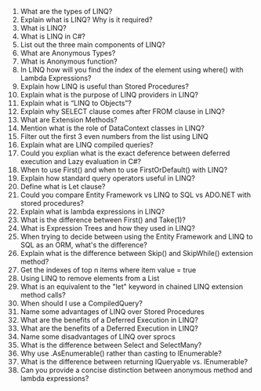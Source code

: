 1. What are the types of LINQ?
2. Explain what is LINQ? Why is it required?
3. What is LINQ?
4. What is LINQ in C#?
5. List out the three main components of LINQ?
6. What are Anonymous Types?
7. What is Anonymous function?
8. In LINQ how will you find the index of the element using where() with Lambda Expressions?
9. Explain how LINQ is useful than Stored Procedures?
10. Explain what is the purpose of LINQ providers in LINQ?
11. Explain what is “LINQ to Objects”?
12. Explain why SELECT clause comes after FROM clause in LINQ?
13. What are Extension Methods?
14. Mention what is the role of DataContext classes in LINQ?
15. Filter out the first 3 even numbers from the list using LINQ
16. Explain what are LINQ compiled queries?
17. Could you explian what is the exact deference between deferred execution and Lazy evaluation in C#?
18. When to use First() and when to use FirstOrDefault() with LINQ?
19. Explain how standard query operators useful in LINQ?
20. Define what is Let clause?
21. Could you compare Entity Framework vs LINQ to SQL vs ADO.NET with stored procedures?
22. Explain what is lambda expressions in LINQ?
23. What is the difference between First() and Take(1)?
24. What is Expression Trees and how they used in LINQ?
25. When trying to decide between using the Entity Framework and LINQ to SQL as an ORM, what's the difference?
26. Explain what is the difference between Skip() and SkipWhile() extension method?
27. Get the indexes of top n items where item value = true
28. Using LINQ to remove elements from a List
29. What is an equivalent to the "let" keyword in chained LINQ extension method calls?
30. When should I use a CompiledQuery?
31. Name some advantages of LINQ over Stored Procedures
32. What are the benefits of a Deferred Execution in LINQ?
33. What are the benefits of a Deferred Execution in LINQ?
34. Name some disadvantages of LINQ over sprocs
35. What is the difference between Select and SelectMany?
36. Why use .AsEnumerable() rather than casting to IEnumerable?
37. What is the difference between returning IQueryable vs. IEnumerable?
38. Can you provide a concise distinction between anonymous method and lambda expressions?
